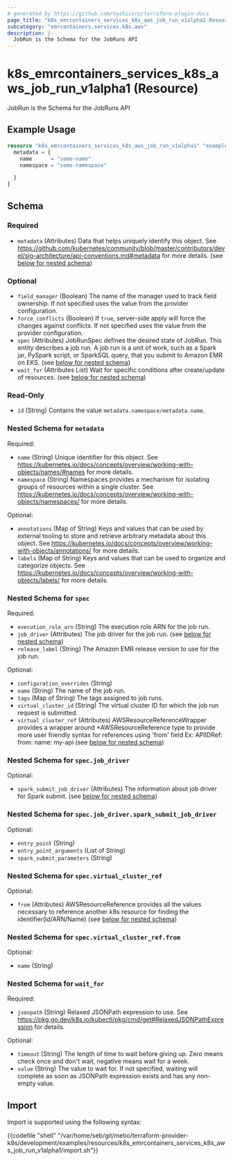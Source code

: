```yaml
---
# generated by https://github.com/hashicorp/terraform-plugin-docs
page_title: "k8s_emrcontainers_services_k8s_aws_job_run_v1alpha1 Resource - terraform-provider-k8s"
subcategory: "emrcontainers.services.k8s.aws"
description: |-
  JobRun is the Schema for the JobRuns API
---
```


# k8s_emrcontainers_services_k8s_aws_job_run_v1alpha1 (Resource)

JobRun is the Schema for the JobRuns API

## Example Usage

```terraform
resource "k8s_emrcontainers_services_k8s_aws_job_run_v1alpha1" "example" {
  metadata = {
    name      = "some-name"
    namespace = "some-namespace"

  }
}
```

<!-- schema generated by tfplugindocs -->
## Schema

### Required

- `metadata` (Attributes) Data that helps uniquely identify this object. See https://github.com/kubernetes/community/blob/master/contributors/devel/sig-architecture/api-conventions.md#metadata for more details. (see [below for nested schema](#nestedatt--metadata))

### Optional

- `field_manager` (Boolean) The name of the manager used to track field ownership. If not specified uses the value from the provider configuration.
- `force_conflicts` (Boolean) If `true`, server-side apply will force the changes against conflicts. If not specified uses the value from the provider configuration.
- `spec` (Attributes) JobRunSpec defines the desired state of JobRun.  This entity describes a job run. A job run is a unit of work, such as a Spark jar, PySpark script, or SparkSQL query, that you submit to Amazon EMR on EKS. (see [below for nested schema](#nestedatt--spec))
- `wait_for` (Attributes List) Wait for specific conditions after create/update of resources. (see [below for nested schema](#nestedatt--wait_for))

### Read-Only

- `id` (String) Contains the value `metadata.namespace/metadata.name`.

<a id="nestedatt--metadata"></a>
### Nested Schema for `metadata`

Required:

- `name` (String) Unique identifier for this object. See https://kubernetes.io/docs/concepts/overview/working-with-objects/names/#names for more details.
- `namespace` (String) Namespaces provides a mechanism for isolating groups of resources within a single cluster. See https://kubernetes.io/docs/concepts/overview/working-with-objects/namespaces/ for more details.

Optional:

- `annotations` (Map of String) Keys and values that can be used by external tooling to store and retrieve arbitrary metadata about this object. See https://kubernetes.io/docs/concepts/overview/working-with-objects/annotations/ for more details.
- `labels` (Map of String) Keys and values that can be used to organize and categorize objects. See https://kubernetes.io/docs/concepts/overview/working-with-objects/labels/ for more details.


<a id="nestedatt--spec"></a>
### Nested Schema for `spec`

Required:

- `execution_role_arn` (String) The execution role ARN for the job run.
- `job_driver` (Attributes) The job driver for the job run. (see [below for nested schema](#nestedatt--spec--job_driver))
- `release_label` (String) The Amazon EMR release version to use for the job run.

Optional:

- `configuration_overrides` (String)
- `name` (String) The name of the job run.
- `tags` (Map of String) The tags assigned to job runs.
- `virtual_cluster_id` (String) The virtual cluster ID for which the job run request is submitted.
- `virtual_cluster_ref` (Attributes) AWSResourceReferenceWrapper provides a wrapper around *AWSResourceReference type to provide more user friendly syntax for references using 'from' field Ex: APIIDRef:  from: name: my-api (see [below for nested schema](#nestedatt--spec--virtual_cluster_ref))

<a id="nestedatt--spec--job_driver"></a>
### Nested Schema for `spec.job_driver`

Optional:

- `spark_submit_job_driver` (Attributes) The information about job driver for Spark submit. (see [below for nested schema](#nestedatt--spec--job_driver--spark_submit_job_driver))

<a id="nestedatt--spec--job_driver--spark_submit_job_driver"></a>
### Nested Schema for `spec.job_driver.spark_submit_job_driver`

Optional:

- `entry_point` (String)
- `entry_point_arguments` (List of String)
- `spark_submit_parameters` (String)



<a id="nestedatt--spec--virtual_cluster_ref"></a>
### Nested Schema for `spec.virtual_cluster_ref`

Optional:

- `from` (Attributes) AWSResourceReference provides all the values necessary to reference another k8s resource for finding the identifier(Id/ARN/Name) (see [below for nested schema](#nestedatt--spec--virtual_cluster_ref--from))

<a id="nestedatt--spec--virtual_cluster_ref--from"></a>
### Nested Schema for `spec.virtual_cluster_ref.from`

Optional:

- `name` (String)




<a id="nestedatt--wait_for"></a>
### Nested Schema for `wait_for`

Required:

- `jsonpath` (String) Relaxed JSONPath expression to use. See https://pkg.go.dev/k8s.io/kubectl/pkg/cmd/get#RelaxedJSONPathExpression for details.

Optional:

- `timeout` (String) The length of time to wait before giving up. Zero means check once and don't wait, negative means wait for a week.
- `value` (String) The value to wait for. If not specified, waiting will complete as soon as JSONPath expression exists and has any non-empty value.

## Import

Import is supported using the following syntax:

{{codefile "shell" "/var/home/seb/git/metio/terraform-provider-k8s/development/examples/resources/k8s_emrcontainers_services_k8s_aws_job_run_v1alpha1/import.sh"}}
